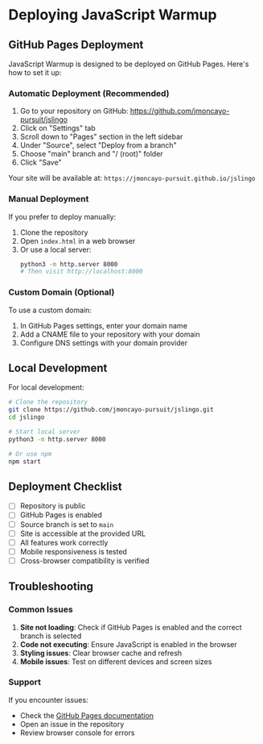 # Deploying JavaScript Warmup

## GitHub Pages Deployment

JavaScript Warmup is designed to be deployed on GitHub Pages. Here's how to set it up:

### Automatic Deployment (Recommended)

1. Go to your repository on GitHub: https://github.com/jmoncayo-pursuit/jslingo
2. Click on "Settings" tab
3. Scroll down to "Pages" section in the left sidebar
4. Under "Source", select "Deploy from a branch"
5. Choose "main" branch and "/ (root)" folder
6. Click "Save"

Your site will be available at: `https://jmoncayo-pursuit.github.io/jslingo`

### Manual Deployment

If you prefer to deploy manually:

1. Clone the repository
2. Open `index.html` in a web browser
3. Or use a local server:
   ```bash
   python3 -m http.server 8000
   # Then visit http://localhost:8000
   ```

### Custom Domain (Optional)

To use a custom domain:

1. In GitHub Pages settings, enter your domain name
2. Add a CNAME file to your repository with your domain
3. Configure DNS settings with your domain provider

## Local Development

For local development:

```bash
# Clone the repository
git clone https://github.com/jmoncayo-pursuit/jslingo.git
cd jslingo

# Start local server
python3 -m http.server 8000

# Or use npm
npm start
```

## Deployment Checklist

- [ ] Repository is public
- [ ] GitHub Pages is enabled
- [ ] Source branch is set to `main`
- [ ] Site is accessible at the provided URL
- [ ] All features work correctly
- [ ] Mobile responsiveness is tested
- [ ] Cross-browser compatibility is verified

## Troubleshooting

### Common Issues

1. **Site not loading**: Check if GitHub Pages is enabled and the correct branch is selected
2. **Code not executing**: Ensure JavaScript is enabled in the browser
3. **Styling issues**: Clear browser cache and refresh
4. **Mobile issues**: Test on different devices and screen sizes

### Support

If you encounter issues:

- Check the [GitHub Pages documentation](https://docs.github.com/en/pages)
- Open an issue in the repository
- Review browser console for errors
